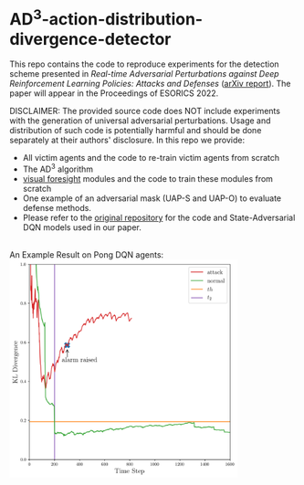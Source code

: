 # AD<sup>3</sup>-action-distribution-divergence-detector

This repo contains the code to reproduce experiments for the detection scheme presented in *Real-time Adversarial Perturbations against Deep Reinforcement Learning Policies: Attacks and Defenses* ([arXiv report](https://arxiv.org/abs/2106.08746)). The paper will appear in the Proceedings of ESORICS 2022.

DISCLAIMER: The provided source code does NOT include experiments with the generation of universal adversarial perturbations. Usage and distribution of such code is potentially harmful and should be done separately at their authors' disclosure. In this repo we provide:

* All victim agents and the code to re-train victim agents from scratch
* The AD<sup>3</sup> algorithm 
* [visual foresight](https://arxiv.org/abs/1702.02284) modules and the code to train these modules from scratch
* One example of an adversarial mask (UAP-S and UAP-O) to evaluate defense methods.
* Please refer to the [original repository](https://github.com/chenhongge/SA_DQN) for the code and State-Adversarial DQN models used in our paper. 

<br />An Example Result on Pong DQN agents:<br />
<img src="images/Pong_plot.png" width="400">
